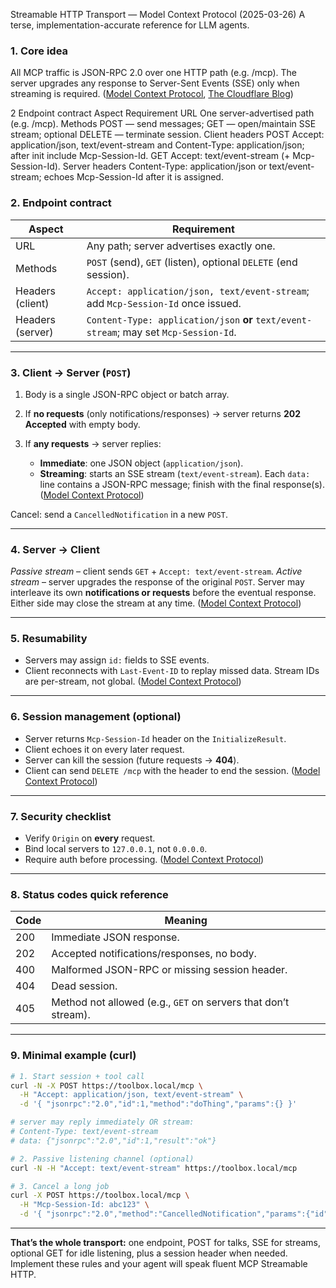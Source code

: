 Streamable HTTP Transport — Model Context Protocol (2025-03-26)
A terse, implementation-accurate reference for LLM agents.

### 1. Core idea

All MCP traffic is JSON-RPC 2.0 over one HTTP path (e.g. /mcp). The server upgrades any response to Server-Sent Events (SSE) only when streaming is required. ([Model Context Protocol][1], [The Cloudflare Blog][2])

2 Endpoint contract
Aspect	Requirement
URL	One server-advertised path (e.g. /mcp).
Methods	POST — send messages; GET — open/maintain SSE stream; optional DELETE — terminate session.
Client headers	POST Accept: application/json, text/event-stream and Content-Type: application/json; after init include Mcp-Session-Id.
GET Accept: text/event-stream (+ Mcp-Session-Id).
Server headers	Content-Type: application/json or text/event-stream; echoes Mcp-Session-Id after it is assigned.

### 2. Endpoint contract

| Aspect           | Requirement                                                                            |
| ---------------- | -------------------------------------------------------------------------------------- |
| URL              | Any path; server advertises exactly one.                                               |
| Methods          | `POST` (send), `GET` (listen), optional `DELETE` (end session).                        |
| Headers (client) | `Accept: application/json, text/event-stream`; add `Mcp-Session-Id` once issued.       |
| Headers (server) | `Content-Type: application/json` **or** `text/event-stream`; may set `Mcp-Session-Id`. |

---

### 3. Client → Server (`POST`)

1. Body is a single JSON-RPC object or batch array.
2. If **no requests** (only notifications/responses) → server returns **202 Accepted** with empty body.
3. If **any requests** → server replies:

   * **Immediate**: one JSON object (`application/json`).
   * **Streaming**: starts an SSE stream (`text/event-stream`). Each `data:` line contains a JSON-RPC message; finish with the final response(s). ([Model Context Protocol][1])

Cancel: send a `CancelledNotification` in a new `POST`.

---

### 4. Server → Client

*Passive stream* – client sends `GET` + `Accept: text/event-stream`.
*Active stream* – server upgrades the response of the original `POST`.
Server may interleave its own **notifications or requests** before the eventual response. Either side may close the stream at any time. ([Model Context Protocol][1])

---

### 5. Resumability

* Servers may assign `id:` fields to SSE events.
* Client reconnects with `Last-Event-ID` to replay missed data. Stream IDs are per-stream, not global. ([Model Context Protocol][1])

---

### 6. Session management (optional)

* Server returns `Mcp-Session-Id` header on the `InitializeResult`.
* Client echoes it on every later request.
* Server can kill the session (future requests → **404**).
* Client can send `DELETE /mcp` with the header to end the session. ([Model Context Protocol][1])

---

### 7. Security checklist

* Verify `Origin` on **every** request.
* Bind local servers to `127.0.0.1`, not `0.0.0.0`.
* Require auth before processing. ([Model Context Protocol][1])

---

### 8. Status codes quick reference

| Code | Meaning                                                        |
| ---- | -------------------------------------------------------------- |
| 200  | Immediate JSON response.                                       |
| 202  | Accepted notifications/responses, no body.                     |
| 400  | Malformed JSON-RPC or missing session header.                  |
| 404  | Dead session.                                                  |
| 405  | Method not allowed (e.g., `GET` on servers that don’t stream). |

---

### 9. Minimal example (curl)

```bash
# 1. Start session + tool call
curl -N -X POST https://toolbox.local/mcp \
  -H "Accept: application/json, text/event-stream" \
  -d '{ "jsonrpc":"2.0","id":1,"method":"doThing","params":{} }'

# server may reply immediately OR stream:
# Content-Type: text/event-stream
# data: {"jsonrpc":"2.0","id":1,"result":"ok"}
```

```bash
# 2. Passive listening channel (optional)
curl -N -H "Accept: text/event-stream" https://toolbox.local/mcp
```

```bash
# 3. Cancel a long job
curl -X POST https://toolbox.local/mcp \
  -H "Mcp-Session-Id: abc123" \
  -d '{ "jsonrpc":"2.0","method":"CancelledNotification","params":{"id":1} }'
```

---

**That’s the whole transport:** one endpoint, POST for talks, SSE for streams, optional GET for idle listening, plus a session header when needed. Implement these rules and your agent will speak fluent MCP Streamable HTTP.

[1]: https://modelcontextprotocol.io/specification/2025-03-26/basic/transports "Transports - Model Context Protocol"
[2]: https://blog.cloudflare.com/streamable-http-mcp-servers-python/ "Bringing streamable HTTP transport and Python language support to MCP servers"
